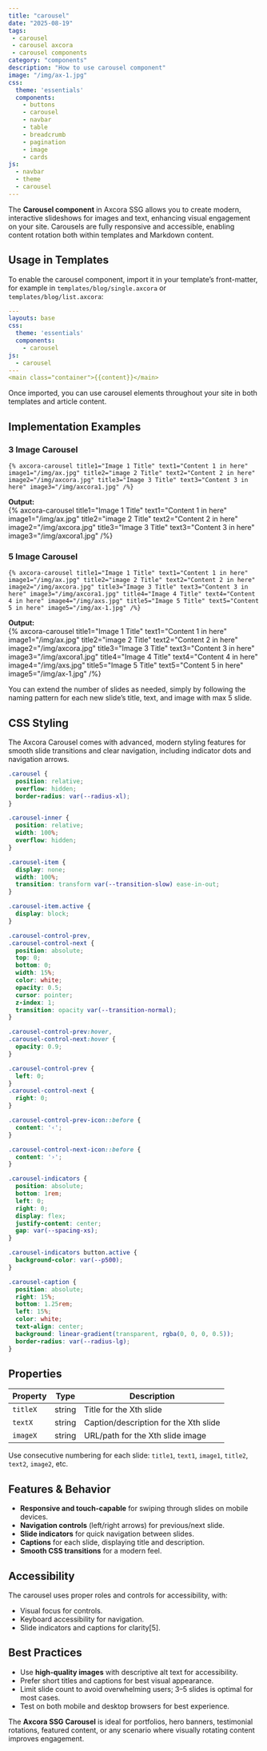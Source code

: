 ```yaml
---
title: "carousel"
date: "2025-08-19"
tags: 
 - carousel
 - carousel axcora
 - carousel components
category: "components"
description: "How to use carousel component"
image: "/img/ax-1.jpg"
css:
  theme: 'essentials'
  components:
    - buttons
    - carousel
    - navbar
    - table
    - breadcrumb
    - pagination
    - image
    - cards
js:
  - navbar
  - theme
  - carousel
---
```

The **Carousel component** in Axcora SSG allows you to create modern, interactive slideshows for images and text, enhancing visual engagement on your site. Carousels are fully responsive and accessible, enabling content rotation both within templates and Markdown content.

## Usage in Templates

To enable the carousel component, import it in your template’s front-matter, for example in `templates/blog/single.axcora` or `templates/blog/list.axcora`:

```yaml
---
layouts: base
css:
  theme: 'essentials'
  components:
    - carousel
js:
  - carousel
---
<main class="container">{{content}}</main>
```

Once imported, you can use carousel elements throughout your site in both templates and article content.

## Implementation Examples

### 3 Image Carousel

```
{% axcora-carousel title1="Image 1 Title" text1="Content 1 in here" image1="/img/ax.jpg" title2="image 2 Title" text2="Content 2 in here" image2="/img/axcora.jpg" title3="Image 3 Title" text3="Content 3 in here" image3="/img/axcora1.jpg" /%}
```
**Output:**  
{% axcora-carousel title1="Image 1 Title" text1="Content 1 in here" image1="/img/ax.jpg" title2="image 2 Title" text2="Content 2 in here" image2="/img/axcora.jpg" title3="Image 3 Title" text3="Content 3 in here" image3="/img/axcora1.jpg" /%} 

### 5 Image Carousel

```
{% axcora-carousel title1="Image 1 Title" text1="Content 1 in here" image1="/img/ax.jpg" title2="image 2 Title" text2="Content 2 in here" image2="/img/axcora.jpg" title3="Image 3 Title" text3="Content 3 in here" image3="/img/axcora1.jpg" title4="Image 4 Title" text4="Content 4 in here" image4="/img/axs.jpg" title5="Image 5 Title" text5="Content 5 in here" image5="/img/ax-1.jpg" /%}
```
**Output:**  
{% axcora-carousel title1="Image 1 Title" text1="Content 1 in here" image1="/img/ax.jpg" title2="image 2 Title" text2="Content 2 in here" image2="/img/axcora.jpg" title3="Image 3 Title" text3="Content 3 in here" image3="/img/axcora1.jpg" title4="Image 4 Title" text4="Content 4 in here" image4="/img/axs.jpg" title5="Image 5 Title" text5="Content 5 in here" image5="/img/ax-1.jpg" /%}

You can extend the number of slides as needed, simply by following the naming pattern for each new slide’s title, text, and image with max 5 slide.

## CSS Styling

The Axcora Carousel comes with advanced, modern styling features for smooth slide transitions and clear navigation, including indicator dots and navigation arrows.

```css
.carousel {
  position: relative;
  overflow: hidden;
  border-radius: var(--radius-xl);
}

.carousel-inner {
  position: relative;
  width: 100%;
  overflow: hidden;
}

.carousel-item {
  display: none;
  width: 100%;
  transition: transform var(--transition-slow) ease-in-out;
}

.carousel-item.active {
  display: block;
}

.carousel-control-prev,
.carousel-control-next {
  position: absolute;
  top: 0;
  bottom: 0;
  width: 15%;
  color: white;
  opacity: 0.5;
  cursor: pointer;
  z-index: 1;
  transition: opacity var(--transition-normal);
}

.carousel-control-prev:hover,
.carousel-control-next:hover {
  opacity: 0.9;
}

.carousel-control-prev {
  left: 0;
}
.carousel-control-next {
  right: 0;
}

.carousel-control-prev-icon::before {
  content: '‹';
}

.carousel-control-next-icon::before {
  content: '›';
}

.carousel-indicators {
  position: absolute;
  bottom: 1rem;
  left: 0;
  right: 0;
  display: flex;
  justify-content: center;
  gap: var(--spacing-xs);
}

.carousel-indicators button.active {
  background-color: var(--p500);
}

.carousel-caption {
  position: absolute;
  right: 15%;
  bottom: 1.25rem;
  left: 15%;
  color: white;
  text-align: center;
  background: linear-gradient(transparent, rgba(0, 0, 0, 0.5));
  border-radius: var(--radius-lg);
}
```

## Properties

| Property  | Type   | Description                              |
|-----------|--------|------------------------------------------|
| `titleX`  | string | Title for the Xth slide                  |
| `textX`   | string | Caption/description for the Xth slide    |
| `imageX`  | string | URL/path for the Xth slide image         |

Use consecutive numbering for each slide: `title1`, `text1`, `image1`, `title2`, `text2`, `image2`, etc.

## Features & Behavior

- **Responsive and touch-capable** for swiping through slides on mobile devices.
- **Navigation controls** (left/right arrows) for previous/next slide.
- **Slide indicators** for quick navigation between slides.
- **Captions** for each slide, displaying title and description.
- **Smooth CSS transitions** for a modern feel.

## Accessibility

The carousel uses proper roles and controls for accessibility, with:
- Visual focus for controls.
- Keyboard accessibility for navigation.
- Slide indicators and captions for clarity[5].

## Best Practices

- Use **high-quality images** with descriptive alt text for accessibility.
- Prefer short titles and captions for best visual appearance.
- Limit slide count to avoid overwhelming users; 3–5 slides is optimal for most cases.
- Test on both mobile and desktop browsers for best experience.

The **Axcora SSG Carousel** is ideal for portfolios, hero banners, testimonial rotations, featured content, or any scenario where visually rotating content improves engagement.
